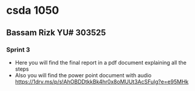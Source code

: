 
# csda 1050
## Bassam Rizk YU# 303525

### Sprint 3
* Here you will find the final report in a pdf document explaining all the steps
* Also you will find the power point document with audio https://1drv.ms/p/s!AhOBDDtkkBk4hr0x8oMUUt3AcSFulg?e=e95MHk 
